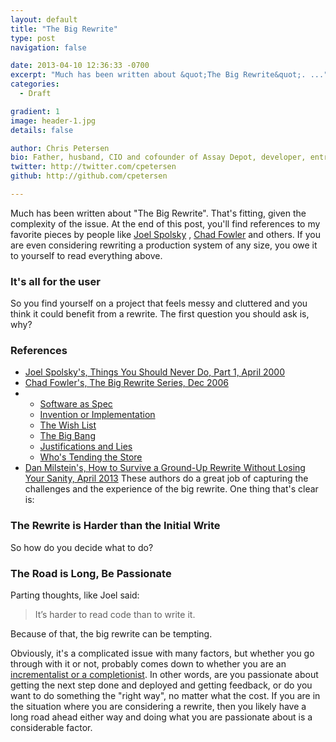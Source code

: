 ```yaml
---
layout: default
title: "The Big Rewrite"
type: post
navigation: false

date: 2013-04-10 12:36:33 -0700
excerpt: "Much has been written about &quot;The Big Rewrite&quot;. ..."
categories:
  - Draft

gradient: 1
image: header-1.jpg
details: false

author: Chris Petersen
bio: Father, husband, CIO and cofounder of Assay Depot, developer, entrepreneur and technologist.
twitter: http://twitter.com/cpetersen
github: http://github.com/cpetersen

---
```



Much has been written about "The Big Rewrite". That's fitting, given the complexity of the issue. At the end of this post, you'll find references to my favorite pieces by people like  [Joel Spolsky](http://www.joelonsoftware.com) ,  [Chad Fowler](http://chadfowler.com)  and others. If you are even considering rewriting a production system of any size, you owe it to yourself to read everything above.

### It's all for the user

 So you find yourself on a project that feels messy and cluttered and you think it could benefit from a rewrite. The first question you should ask is, why?  

### References

 *  [Joel Spolsky's, Things You Should Never Do, Part 1, April 2000](http://www.joelonsoftware.com/articles/fog0000000069.html) 
 *  [Chad Fowler's, The Big Rewrite Series, Dec 2006](http://chadfowler.com/blog/2006/12/27/the-big-rewrite/) 
 * 
   *  [Software as Spec](http://chadfowler.com/blog/2006/12/28/software-as-spec/) 
   *  [Invention or Implementation](http://chadfowler.com/blog/2006/12/29/invention-or-implementation/) 
   *  [The Wish List](http://chadfowler.com/blog/2006/12/30/the-wish-list/) 
   *  [The Big Bang](http://chadfowler.com/blog/2007/01/02/the-big-bang/) 
   *  [Justifications and Lies](http://chadfowler.com/blog/2007/01/03/justifications-and-lies/) 
   *  [Who's Tending the Store](http://chadfowler.com/blog/2007/01/04/who's-tending-the-store/) 
 *  [Dan Milstein's, How to Survive a Ground-Up Rewrite Without Losing Your Sanity, April 2013](http://onstartups.com/tabid/3339/bid/97052/Screw-You-Joel-Spolsky-We-re-Rewriting-It-From-Scratch.aspx) 
 These authors do a great job of capturing the challenges and the experience of the big rewrite.  One thing that's clear is:

### The Rewrite is Harder than the Initial Write

 So how do you decide what to do? 

### The Road is Long, Be Passionate

 Parting thoughts, like Joel said: 

 > It’s harder to read code than to write it.

 Because of that, the big rewrite can be tempting.  

 Obviously, it's a complicated issue with many factors, but whether you go through with it or not, probably comes down to whether you are an  [incrementalist or a completionist](http://www.randsinrepose.com/archives/2003/08/05/incrementalists_completionists.html). In other words, are you passionate about getting the next step done and deployed and getting feedback, or do you want to do something the "right way", no matter what the cost. If you are in the situation where you are considering a rewrite, then you likely have a long road ahead either way and doing what you are passionate about is a considerable factor. 

 
